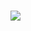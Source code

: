 <br/><img align="right" src="https://github.com/rajput2107/rajput2107/blob/master/Assets/Developer.gif"/>
